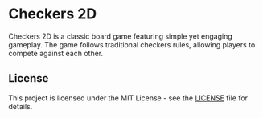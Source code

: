 # Checkers 2D

Checkers 2D is a classic board game featuring simple yet engaging gameplay. The game follows traditional checkers rules, allowing players to compete against each other.

## License
This project is licensed under the MIT License - see the [LICENSE](LICENSE) file for details.
